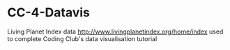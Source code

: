 # CC-4-Datavis

Living Planet Index data http://www.livingplanetindex.org/home/index used to complete Coding Club's data visualisation tutorial
